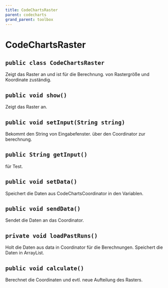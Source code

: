 ```yaml
---
title: CodeChartsRaster
parent: codecharts
grand_parent: toolbox
---
```


# CodeChartsRaster


## `public class CodeChartsRaster`

Zeigt das Raster an und ist für die Berechnung. von Rastergröße und Koordinate zuständig.

## `public void show()`

Zeigt das Raster an.

## `public void setInput(String string)`

Bekommt den String von Eingabefenster. über den Coordinator zur berechnung.

## `public String getInput()`

für Test.

## `public void setData()`

Speichert die Daten aus CodeChartsCoordinator in den Variablen.

## `public void sendData()`

Sendet die Daten an das Coordinator.

## `private void loadPastRuns()`

Holt die Daten aus data in Coordinator für die Berechnungen. Speichert die Daten in ArrayList.

## `public void calculate()`

Berechnet die Coordinaten und evtl. neue Aufteilung des Rasters.
